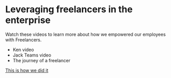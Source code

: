 Leveraging freelancers in the enterprise
=================================

Watch these videos to learn more about how we empowered our employees with Freelancers. 

- Ken video
- Jack Teams video
- The journey of a freelancer

[This is how we did it](ourjourney.md)
